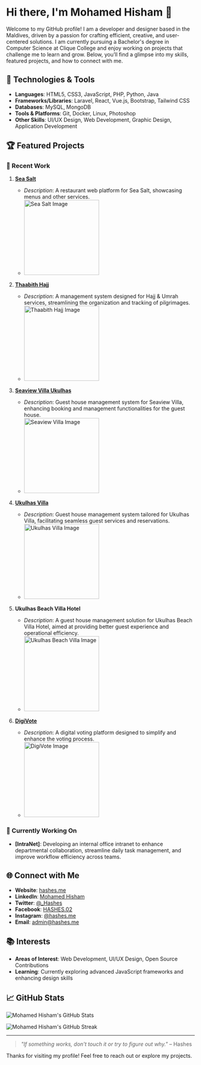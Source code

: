 # Hi there, I'm Mohamed Hisham 👋

Welcome to my GitHub profile! I am a developer and designer based in the Maldives, driven by a passion for crafting efficient, creative, and user-centered solutions. I am currently pursuing a Bachelor's degree in Computer Science at Clique College and enjoy working on projects that challenge me to learn and grow. Below, you’ll find a glimpse into my skills, featured projects, and how to connect with me.

## 🔧 Technologies & Tools

- **Languages**: HTML5, CSS3, JavaScript, PHP, Python, Java
- **Frameworks/Libraries**: Laravel, React, Vue.js, Bootstrap, Tailwind CSS
- **Databases**: MySQL, MongoDB
- **Tools & Platforms**: Git, Docker, Linux, Photoshop
- **Other Skills**: UI/UX Design, Web Development, Graphic Design, Application Development

## 🏆 Featured Projects

### 🚀 Recent Work

1. **[Sea Salt](https://seasalt.hashes.live/)**  
   - *Description*: A restaurant web platform for Sea Salt, showcasing menus and other services.  
   - <img src="https://hashes.me/images/projects/seasalt.png" width="200" alt="Sea Salt Image">

2. **[Thaabith Hajj](https://thaabithhajj.com)**  
   - *Description*: A management system designed for Hajj & Umrah services, streamlining the organization and tracking of pilgrimages.  
   - <img src="https://hashes.me/images/projects/hajj.png" width="200" alt="Thaabith Hajj Image">

3. **[Seaview Villa Ukulhas](https://seaviewvillaukulhas.com/)**  
   - *Description*: Guest house management system for Seaview Villa, enhancing booking and management functionalities for the guest house.  
   - <img src="https://hashes.me/images/projects/seaviewvillaukulhas.png" width="200" alt="Seaview Villa Image">

4. **[Ukulhas Villa](https://ukulhasvilla.com/)**  
   - *Description*: Guest house management system tailored for Ukulhas Villa, facilitating seamless guest services and reservations.  
   - <img src="https://hashes.me/images/projects/ukulhasvilla.png" width="200" alt="Ukulhas Villa Image">

5. **Ukulhas Beach Villa Hotel**  
   - *Description*: A guest house management solution for Ukulhas Beach Villa Hotel, aimed at providing better guest experience and operational efficiency.  
   - <img src="https://hashes.me/images/projects/ukulhasvillabeachhote.png" width="200" alt="Ukulhas Beach Villa Image">

6. **[DigiVote](http://vote.hashes.me/)**  
   - *Description*: A digital voting platform designed to simplify and enhance the voting process.  
   - <img src="https://hashes.me/images/projects/digivote.png" width="200" alt="DigiVote Image">

### 🌱 Currently Working On

- **[IntraNet]**: Developing an internal office intranet to enhance departmental collaboration, streamline daily task management, and improve workflow efficiency across teams.

## 🌐 Connect with Me

- **Website**: [hashes.me](https://hashes.me/)
- **LinkedIn**: [Mohamed Hisham](https://www.linkedin.com/in/mohamed-hisham-9b817b1b3/)
- **Twitter**: [@_Hashes](https://twitter.com/_Hashes)
- **Facebook**: [HASHES.02](https://www.facebook.com/HASHES.02/)
- **Instagram**: [@hashes.me](https://www.instagram.com/hashes.me/)
- **Email**: [admin@hashes.me](mailto:admin@hashes.me)

## 📚 Interests

- **Areas of Interest**: Web Development, UI/UX Design, Open Source Contributions
- **Learning**: Currently exploring advanced JavaScript frameworks and enhancing design skills

## 📈 GitHub Stats

![Mohamed Hisham's GitHub Stats](https://github-readme-stats.vercel.app/api?username=hashes02&show_icons=true&theme=radical)

![Mohamed Hisham's GitHub Streak](https://github-readme-streak-stats.herokuapp.com/?user=hashes02&theme=radical)

---

> *"If something works, don't touch it or try to figure out why."* – Hashes

Thanks for visiting my profile! Feel free to reach out or explore my projects.
